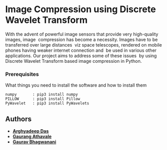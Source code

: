 # Image Compression using Discrete Wavelet Transform

With the advent of powerful image sensors that provide very high-quality images, image  compression has become a necessity. Images have to be transferred over large distances  viz space telescopes, rendered on mobile phones having weaker internet connection and  be used in various other applications. Our project aims to address some of these issues  by using Discrete Wavelet Transform based image compression in Python.

### Prerequisites

What things you need to install the software and how to install them

```
numpy       : pip3 install numpy
PILLOW      : pip3 install Pillow
PyWavelet   : pip3 install PyWavelets
```

## Authors

* [**Arghyadeep Das**](https://github.com/arghyadeep99)
* [**Gaurang Athavale**](https://github.com/gaurangathavale)
* [**Gaurav Bhagwanani**](https://github.com/g-bhagwanani)


